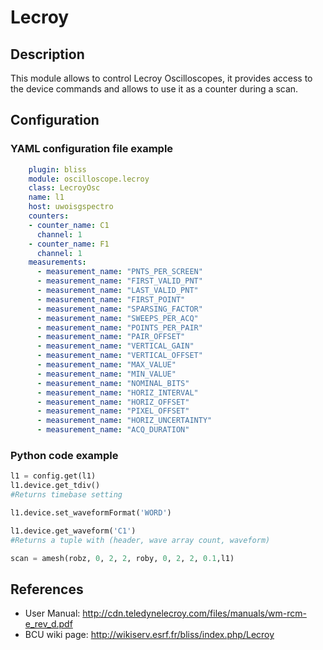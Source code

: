 # Lecroy

## Description

This module allows to control Lecroy Oscilloscopes, it provides access to the 
device commands and allows to use it as a counter during a scan.


## Configuration

### YAML configuration file example


```YAML
    plugin: bliss
    module: oscilloscope.lecroy
    class: LecroyOsc
    name: l1
    host: uwoisgspectro
    counters:
    - counter_name: C1
      channel: 1
    - counter_name: F1
      channel: 1
    measurements:
      - measurement_name: "PNTS_PER_SCREEN"
      - measurement_name: "FIRST_VALID_PNT"
      - measurement_name: "LAST_VALID_PNT"
      - measurement_name: "FIRST_POINT"
      - measurement_name: "SPARSING_FACTOR"
      - measurement_name: "SWEEPS_PER_ACQ"
      - measurement_name: "POINTS_PER_PAIR"
      - measurement_name: "PAIR_OFFSET"
      - measurement_name: "VERTICAL_GAIN"
      - measurement_name: "VERTICAL_OFFSET"
      - measurement_name: "MAX_VALUE"
      - measurement_name: "MIN_VALUE"
      - measurement_name: "NOMINAL_BITS"
      - measurement_name: "HORIZ_INTERVAL"
      - measurement_name: "HORIZ_OFFSET"
      - measurement_name: "PIXEL_OFFSET"
      - measurement_name: "HORIZ_UNCERTAINTY"
      - measurement_name: "ACQ_DURATION"
```

### Python code example
```Python
l1 = config.get(l1)
l1.device.get_tdiv()
#Returns timebase setting

l1.device.set_waveformFormat('WORD')

l1.device.get_waveform('C1')
#Returns a tuple with (header, wave array count, waveform)

scan = amesh(robz, 0, 2, 2, roby, 0, 2, 2, 0.1,l1)
```

## References

* User Manual: http://cdn.teledynelecroy.com/files/manuals/wm-rcm-e_rev_d.pdf
* BCU wiki page: http://wikiserv.esrf.fr/bliss/index.php/Lecroy
